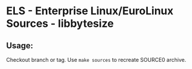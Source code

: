 # ELS - Enterprise Linux/EuroLinux Sources - libbytesize
 
## Usage:
  Checkout branch or tag. Use `make sources` to recreate  SOURCE0 archive.
